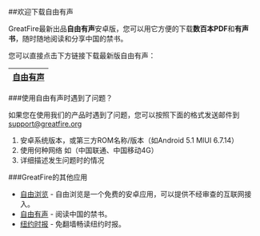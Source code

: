 ##欢迎下载自由有声

GreatFire最新出品**自由有声**安卓版，您可以用它方便的下载**数百本PDF**和**有声书**，随时随地阅读和分享中国的禁书。

您可以直接点击下方链接下载最新版自由有声：

| [自由有声](https://github.com/greatfire/z/raw/master/freebooks.apk) |
| --- |

###使用自由有声时遇到了问题？

如果您在使用我们的产品时遇到了问题，您可以按照下面的格式发送邮件到<support@greatfire.org>

1. 安卓系统版本，或第三方ROM名称/版本（如Android 5.1 MIUI 6.7.14）
2. 使用何种网络 如（中国联通、中国移动4G）
3. 详细描述发生问题时的情况

###GreatFire的其他应用
* [自由浏览](https://github.com/greatfire/wiki/blob/master/FB.md) - 自由浏览是一个免费的安卓应用，可以提供不经审查的互联网接入。
* [自由有声](https://github.com/greatfire/wiki/blob/master/FBS.md) - 阅读中国的禁书。
* [纽约时报](https://github.com/greatfire/wiki/blob/master/NYT.md) - 免翻墙畅读纽约时报。
